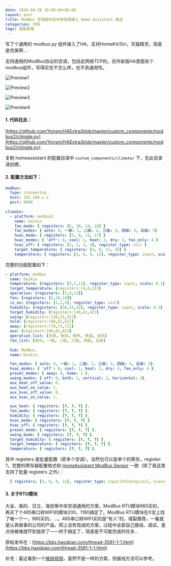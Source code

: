 ```yaml
---
date: 2018-04-28 18:09:04+08:00
layout: post
title: ModBus 空调组件及中央空调接入 Home Assistant 简述
categories: 代码
tags: 智能家居
---
```


写了个通用的 modbus.py 组件接入了HA，支持HomeKit/Siri，天猫精灵，简直是完美啊....

支持通用的ModBus协议的空调，包括走网络TCP的。另外新版HA里面有个modbus组件，写得实在不怎么样，也不具通用性。

![Preview1](https://bbs.hassbian.com/data/attachment/forum/201804/28/180627x00be4xlc0w02ml5.jpg)

![Preview2](https://bbs.hassbian.com/data/attachment/forum/201804/28/180621qztjqkqda4taktdq.jpg)

![Preview3](https://bbs.hassbian.com/data/attachment/forum/201804/28/180615t6sz2atgo9h2va44.jpg)

![Preview4](https://bbs.hassbian.com/data/attachment/forum/201804/28/180607essspwgwee8wge3y.jpg)

#### 1. 代码在此：

[https://github.com/Yonsm/HAExtra/blob/master/custom_components/modbus2/climate.py](https://github.com/Yonsm/HAExtra/blob/master/custom_components/modbus2/climate.py)

复制 homeassistant 的配置目录中 `custom_components/climate/` 下，无此目录请创建。

#### 2. 配置方法如下：

```yaml
modbus:
  type: rtuovertcp
  host: 192.168.x.x
  port: 8899
 
climate:
  - platform: modbus2
    name: Daikin
    fan_mode: { registers: [6, 10, 14, 18] }
    fan_modes: { auto: 0, 一级: 1, 二级: 2, 三级: 3, 四级: 4, 五级: 5}
    hvac_mode: { registers: [5, 9, 13, 17] }
    hvac_modes: { 'off': 0, cool: 1, heat: 2, dry: 3, fan_only: 4 }
    hvac_off: { registers: [1, 2, 3, 4], register_type: coil }
    target_temperature: { registers: [4, 8, 12, 16] }
    temperature: { registers: [3, 6, 9, 12], register_type: input, scale: 0.1 }
```

完整的功能配置如下：

```yaml
- platform: modbus
  name: Daikin
  temperature: {registers: [3,7,11], register_type: input, scale: 0.1}
  target_temperature: {registers:[4,8,12]}
  operation: {registers: [5,9,13]}
  fan: {registers: [6,10,14]}
  is_on: {registers: [1,2,3], register_type: coil}
  humidity: {registers: [30,31,32], register_type: input, scale: 0.1}
  target_humidity: {registers:[40,41,42]}
  swing: {registers:[50,51,52]}
  hold: {registers:[60,61,62]}
  away: {registers:[70,71,72]}
  aux: {registers:[80,81,82]}
  operation_list: [无效, 制冷, 制热, 除湿, 送风]
  fan_list: [自动, 一级, 二级, 三级, 四级, 五级]
  
  hub: ModBus,
  name: Daikin,

  fan_modes: { auto: 0, 一级: 1, 二级: 2, 三级: 3, 四级: 4, 五级: 5},
  hvac_modes: { 'off': 0, cool: 1, heat: 2, dry: 3, fan_only: 4 },
  preset_modes: { away: 0, home: 1 },
  swing_modes: { off: 0, both: 1, vertical: 2, horizontal: 3},
  aux_heat_off_value: 0,
  aux_heat_on_value: 1,
  aux_hvac_off_value: 0,
  aux_hvac_on_value: 1,

  aux_heat: { registers: [?, ?, ?] },
  fan_mode: { registers: [?, ?, ?] },
  humidity: { registers: [?, ?, ?] },
  hvac_mode: { registers: [?, ?, ?] },
  hvac_off: { registers: [?, ?, ?] },
  preset_mode: { registers: [?, ?, ?] },
  swing_mode: { registers: [?, ?, ?] },
  target_humidity: { registers: [?, ?, ?] },
  target_temperature: { registers: [?, ?, ?] },
  temperature: { registers: [?, ?, ?] },
```

其中 registers 是批量配置（即多个空调），当然也可以是单个的寄存，register: ?。完整的寄存器配置格式和 [HomeAssistant ModBus Sensor](https://www.home-assistant.io/components/sensor.modbus/) 一致（除了我这里支持了批量 registers 之外）：
```yaml
  { registers: [3, 6, 9, 12], register_type: input|holding|coil, slave:1, scale: 0.1, data_type: float|int|uint|custom, count: 1, structure: '>i'}
```

#### 3. 关于RTU模块

大金、美的、日立、海信等中央空调通用的方案，ModBus RTU模块980买的，再买了个485串口转WIFI的模块200，1180搞定了。ModBus RTU模块在X宝上找了唯一个一，980买的，...。485串口转WIFI买的是“有人”的，墙裂推荐，一看就是认真做事的公司的产品。网上没有现成的方案，过程中全部自己接线、调试，差点快被难度吓到放弃了——终于搞定了，简直是不可能完成的任务...

原帖发布在：[https://bbs.hassbian.com/thread-3581-1-1.html](https://bbs.hassbian.com/thread-3581-1-1.html)

补充：最近看到一个[接线视频](http://v.youku.com/v_show/id_XMzQyNjI1NjQ4MA==.html)，虽然不是一样的方案，但接线方法可以参考。

